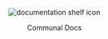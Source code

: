 <p align="center">
  <img alt="documentation shelf icon" src="">
</p>

<p align="center">Communal Docs</p>

